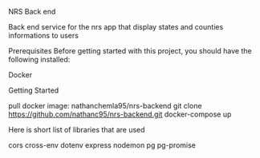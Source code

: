 NRS Back end

Back end service for the nrs app that display states and counties informations to users 

Prerequisites
Before getting started with this project, you should have the following installed:

Docker

Getting Started

pull docker image: nathanchemla95/nrs-backend
git clone https://github.com/nathanc95/nrs-backend.git
docker-compose up

Here is short list of libraries that are used

cors
cross-env
dotenv
express
nodemon
pg
pg-promise
